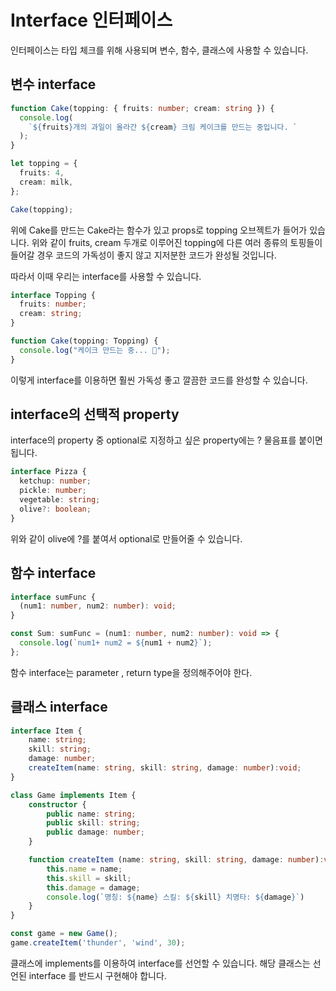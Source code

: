 # Interface 인터페이스

인터페이스는 타입 체크를 위해 사용되며 변수, 함수, 클래스에 사용할 수 있습니다.

## 변수 interface

```ts
function Cake(topping: { fruits: number; cream: string }) {
  console.log(
    `${fruits}개의 과일이 올라간 ${cream} 크림 케이크를 만드는 중입니다. `
  );
}

let topping = {
  fruits: 4,
  cream: milk,
};

Cake(topping);
```

위에 Cake를 만드는 Cake라는 함수가 있고 props로 topping 오브젝트가 들어가 있습니다. 위와 같이 fruits, cream 두개로 이루어진 topping에 다른 여러 종류의 토핑들이 들어갈 경우 코드의 가독성이 좋지 않고 지저분한 코드가 완성될 것입니다.

따라서 이때 우리는 interface를 사용할 수 있습니다.

```ts
interface Topping {
  fruits: number;
  cream: string;
}

function Cake(topping: Topping) {
  console.log("케이크 만드는 중... 🍰");
}
```

이렇게 interface를 이용하면 훨씬 가독성 좋고 깔끔한 코드를 완성할 수 있습니다.

## interface의 선택적 property

interface의 property 중 optional로 지정하고 싶은 property에는 ? 물음표를 붙이면 됩니다.

```ts
interface Pizza {
  ketchup: number;
  pickle: number;
  vegetable: string;
  olive?: boolean;
}
```

위와 같이 olive에 ?를 붙여서 optional로 만들어줄 수 있습니다.

## 함수 interface

```ts
interface sumFunc {
  (num1: number, num2: number): void;
}

const Sum: sumFunc = (num1: number, num2: number): void => {
  console.log(`num1+ num2 = ${num1 + num2}`);
};
```

함수 interface는 parameter , return type을 정의해주어야 한다.

## 클래스 interface

```ts
interface Item {
    name: string;
    skill: string;
    damage: number;
    createItem(name: string, skill: string, damage: number):void;
}

class Game implements Item {
    constructor {
        public name: string;
        public skill: string;
        public damage: number;
    }

    function createItem (name: string, skill: string, damage: number):void {
        this.name = name;
        this.skill = skill;
        this.damage = damage;
        console.log(`명칭: ${name} 스킬: ${skill} 치명타: ${damage}`)
    }
}

const game = new Game();
game.createItem('thunder', 'wind', 30);
```

클래스에 implements를 이용하여 interface를 선언할 수 있습니다. 해당 클래스는 선언된 interface 를 반드시 구현해야 합니다.
